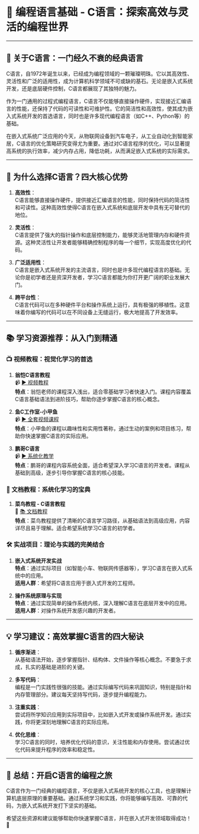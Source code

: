 # 🚀 编程语言基础 - C语言：探索高效与灵活的编程世界

---

## 🌟 关于C语言：一门经久不衰的经典语言

C语言，自1972年诞生以来，已经成为编程领域的一颗璀璨明珠。它以其高效性、灵活性和广泛的适用性，成为计算机科学领域不可或缺的基石。无论是嵌入式系统开发，还是底层硬件控制，C语言都展现了其独特的魅力。

作为一门通用的过程式编程语言，C语言不仅能够直接操作硬件，实现接近汇编语言的性能，还保持了代码的可读性和可维护性。它的简洁性和高效性，使其成为嵌入式系统开发的首选语言，同时也是许多现代编程语言（如C++、Python等）的基础。

在嵌入式系统广泛应用的今天，从物联网设备到汽车电子，从工业自动化到智能家居，C语言的优化策略研究变得尤为重要。通过对C语言程序的优化，可以显著提高系统的执行效率，减少内存占用，降低功耗，从而满足嵌入式系统的实际需求。

---

## 🎯 为什么选择C语言？四大核心优势

1. **高效性**：  
   C语言能够直接操作硬件，提供接近汇编语言的性能，同时保持代码的简洁性和可读性。这种高效性使得C语言在嵌入式系统和底层开发中具有无可替代的地位。

2. **灵活性**：  
   C语言提供了强大的指针操作和底层控制能力，能够灵活地管理内存和硬件资源。这种灵活性让开发者能够精确控制程序的每一个细节，实现高度优化的代码。

3. **广泛适用性**：  
   C语言是嵌入式系统开发的主流语言，同时也是许多现代编程语言的基础。无论你是初学者还是资深开发者，学习C语言都能为你打开更广阔的职业发展大门。

4. **跨平台性**：  
   C语言代码可以在多种硬件平台和操作系统上运行，具有极强的移植性。这意味着你编写的代码可以在不同设备上无缝运行，极大地提高了开发效率。

---

## 📚 学习资源推荐：从入门到精通

### 📺 视频教程：视觉化学习的首选

1. **翁恺C语言教程**  
   📹 [▶ 视频教程](https://www.bilibili.com/video/BV1dr4y1n7vA/?spm_id_from=333.337.search-card.all.click)  
   **特点**：翁恺老师的课程深入浅出，适合零基础学习者快速入门。课程内容覆盖C语言基础语法到进阶技巧，帮助你逐步掌握C语言的核心概念。

2. **鱼C工作室-小甲鱼**  
   📹 [▶ 全套视频课程](https://www.bilibili.com/video/BV17s411N78s/?spm_id_from=333.337.search-card.all.click)  
   **特点**：小甲鱼的课程以趣味性和实用性著称，通过生动的案例和项目练习，帮助你快速掌握C语言的实际应用。

3. **鹏哥C语言**  
   📹 [▶ 系统化教学](https://www.bilibili.com/video/BV1Vm4y1r7jY?p=5&vd_source=0bd1e74e0fe7e200ff74a89bbb96cc11)  
   **特点**：鹏哥的课程内容系统全面，适合希望深入学习C语言的开发者。课程从基础到高级，逐步引导你掌握C语言的核心技能。

### 📖 文档教程：系统化学习的宝典

1. **菜鸟教程 - C语言教程**  
   📖 [📚 文档教程](https://www.runoob.com/cprogramming/c-tutorial.html)  
   **特点**：菜鸟教程提供了清晰的C语言学习路径，从基础语法到高级应用，内容详尽且易于理解。适合希望系统学习C语言的初学者。

### 🛠️ 实战项目：理论与实践的完美结合

1. **嵌入式系统开发实战**  
   **特点**：通过实际项目（如智能小车、物联网传感器等），学习C语言在嵌入式系统中的应用。  
   **适用人群**：希望将C语言应用于嵌入式开发的工程师。

2. **操作系统原理与实现**  
   **特点**：通过实现简单的操作系统内核，深入理解C语言在底层开发中的应用。  
   **适用人群**：对操作系统开发感兴趣的开发者。

---

## 💡 学习建议：高效掌握C语言的四大秘诀

1. **循序渐进**：  
   从基础语法开始，逐步掌握指针、结构体、文件操作等核心概念。不要急于求成，扎实的基础是进阶的关键。

2. **多写代码**：  
   编程是一门实践性很强的技能。通过实际编写代码来巩固知识，特别是指针和内存管理部分。建议每天坚持写代码，逐步提升编程能力。

3. **注重实践**：  
   尝试将所学知识应用到实际项目中，比如嵌入式开发或操作系统开发。通过实践，你将更深刻地理解C语言的实际应用。

4. **优化思维**：  
   学习C语言的同时，培养优化代码的意识，关注性能和内存使用。尝试通过优化代码来提升程序的效率和稳定性。

---

## 🎯 总结：开启C语言的编程之旅

C语言作为一门经典的编程语言，不仅是嵌入式系统开发的核心工具，也是理解计算机底层原理的重要基础。通过系统学习和实践，你将能够编写高效、可靠的代码，为嵌入式系统开发打下坚实的基础。

希望这些资源和建议能够帮助你快速掌握C语言，并在嵌入式开发领域取得成功！🌟